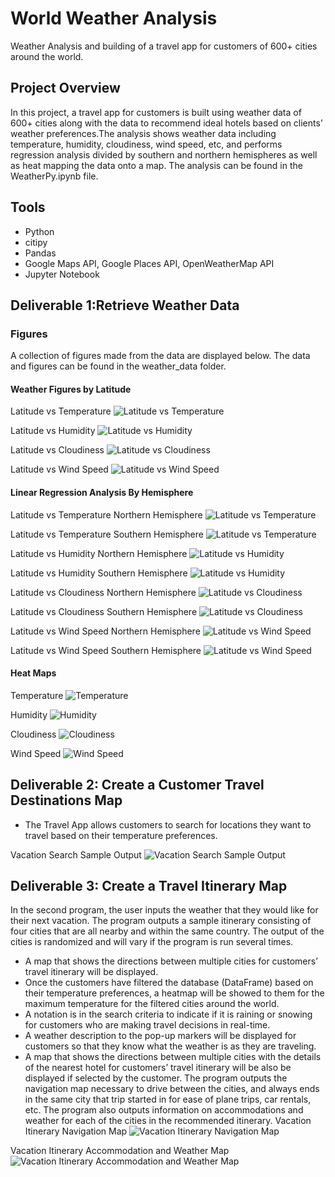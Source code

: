 # World Weather Analysis 
Weather Analysis and building of a travel app for customers of 600+ cities around the world.

## Project Overview
In this project, a travel app for customers is built using weather data of 600+ cities along with the data to recommend ideal hotels based on clients’ weather preferences.The analysis shows weather data including temperature, humidity, cloudiness, wind speed, etc, and performs regression analysis divided by southern and northern hemispheres as well as heat mapping the data onto a map. The analysis can be found in the WeatherPy.ipynb file.

## Tools
* Python
* citipy
* Pandas
* Google Maps API, Google Places API, OpenWeatherMap API
* Jupyter Notebook

## Deliverable 1:Retrieve Weather Data 
### Figures

A collection of figures made from the data are displayed below.  The data and figures can be found in the weather_data folder.

#### Weather Figures by Latitude

Latitude vs Temperature
![Latitude vs Temperature](https://github.com/Tifarahani/World_Weather_Analysis/blob/main/weather_data/Fig1.png)

Latitude vs Humidity
![Latitude vs Humidity](https://github.com/Tifarahani/World_Weather_Analysis/blob/main/weather_data/Fig2.png)

Latitude vs Cloudiness
![Latitude vs Cloudiness](https://github.com/Tifarahani/World_Weather_Analysis/blob/main/weather_data/Fig3.png)

Latitude vs Wind Speed
![Latitude vs Wind Speed](https://github.com/Tifarahani/World_Weather_Analysis/blob/main/weather_data/Fig4.png)

#### Linear Regression Analysis By Hemisphere

Latitude vs Temperature Northern Hemisphere
![Latitude vs Temperature](https://github.com/Tifarahani/World_Weather_Analysis/blob/main/weather_data/Fig5.png)

Latitude vs Temperature Southern Hemisphere
![Latitude vs Temperature](https://github.com/Tifarahani/World_Weather_Analysis/blob/main/weather_data/Fig6.png)

Latitude vs Humidity Northern Hemisphere
![Latitude vs Humidity](https://github.com/Tifarahani/World_Weather_Analysis/blob/main/weather_data/Fig7.png)

Latitude vs Humidity Southern Hemisphere
![Latitude vs Humidity](https://github.com/Tifarahani/World_Weather_Analysis/blob/main/weather_data/Fig8.png)

Latitude vs Cloudiness Northern Hemisphere
![Latitude vs Cloudiness](https://github.com/Tifarahani/World_Weather_Analysis/blob/main/weather_data/Fig9.png)

Latitude vs Cloudiness Southern Hemisphere
![Latitude vs Cloudiness](https://github.com/Tifarahani/World_Weather_Analysis/blob/main/weather_data/Fig10.png)

Latitude vs Wind Speed Northern Hemisphere
![Latitude vs Wind Speed](https://github.com/Tifarahani/World_Weather_Analysis/blob/main/weather_data/Fig11.png)

Latitude vs Wind Speed Southern Hemisphere
![Latitude vs Wind Speed](https://github.com/Tifarahani/World_Weather_Analysis/blob/main/weather_data/Fig12.png)

#### Heat Maps

Temperature
![Temperature](https://github.com/Tifarahani/World_Weather_Analysis/blob/main/weather_data/Fig13.png)

Humidity
![Humidity](https://github.com/Tifarahani/World_Weather_Analysis/blob/main/weather_data/Fig14.png)

Cloudiness
![Cloudiness](https://github.com/Tifarahani/World_Weather_Analysis/blob/main/weather_data/Fig15.png)

Wind Speed
![Wind Speed](https://github.com/Tifarahani/World_Weather_Analysis/blob/main/weather_data/Fig16.png)
## Deliverable 2: Create a Customer Travel Destinations Map

* The Travel App allows customers to search for locations they want to travel based on their temperature preferences.  

Vacation Search Sample Output
![Vacation Search Sample Output](https://github.com/ForTheGold/World_Weather_Analysis/blob/main/vacation_search/WeatherPy_vacation_map.png)

## Deliverable 3: Create a Travel Itinerary Map

In the second program, the user inputs the weather that they would like for their next vacation.  The program outputs a sample itinerary consisting of four cities that are all nearby and within the same country.  The output of the cities is randomized and will vary if the program is run several times.
- A map that shows the directions between multiple cities for customers’ travel itinerary will be displayed.
- Once the customers have filtered the database (DataFrame) based on their temperature preferences, a heatmap will be showed to them for the maximum temperature 
for the filtered cities around the world.
- A notation is in the search criteria to indicate if it is raining or snowing for customers who are making travel decisions in real-time.
- A weather description to the pop-up markers will be displayed for customers so that they know what the weather is as they are traveling.
- A map that shows the directions between multiple cities with the details of the nearest hotel for customers’ travel itinerary will be also be displayed if selected by the customer.
The program outputs the navigation map necessary to drive between the cities, and always ends in the same city that trip started in for ease of plane trips, car rentals, etc.  The program also outputs information on accommodations and weather for each of the cities in the recommended itinerary.
Vacation Itinerary Navigation Map
![Vacation Itinerary Navigation Map](https://github.com/ForTheGold/World_Weather_Analysis/blob/main/vacation_itinerary/WeatherPy_travel_map.png)

Vacation Itinerary Accommodation and Weather Map
![Vacation Itinerary Accommodation and Weather Map](https://github.com/ForTheGold/World_Weather_Analysis/blob/main/vacation_itinerary/WeatherPy_travel_map_markers.png)







